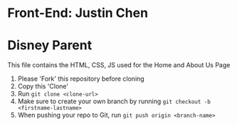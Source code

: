 # Front-End: Justin Chen
# Disney Parent 

This file contains the HTML, CSS, JS used for the Home and About Us Page

1) Please 'Fork' this repository before cloning
2) Copy this 'Clone'
3) Run `git clone <clone-url>`
4) Make sure to create your own branch by running `git checkout -b <firstname-lastname>`
5) When pushing your repo to Git, run `git push origin <branch-name>`